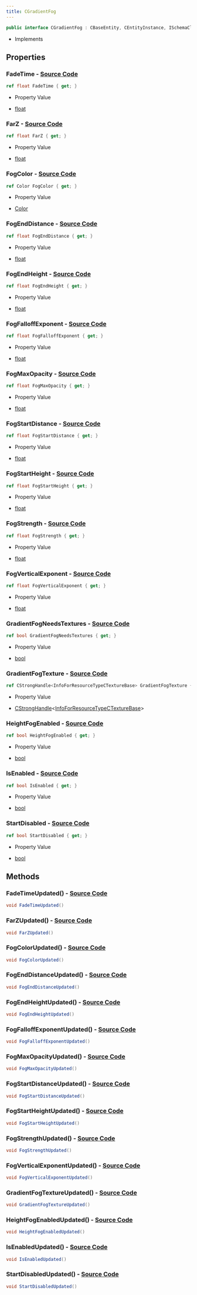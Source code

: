 ```yaml
---
title: CGradientFog
---
```


```csharp
public interface CGradientFog : CBaseEntity, CEntityInstance, ISchemaClass<CEntityInstance>, ISchemaClass<CBaseEntity>, ISchemaClass<CGradientFog>, ISchemaField, ISchemaClass, INativeHandle
```

- Implements

## Properties

### **FadeTime** - [Source Code](https://github.com/swiftly-solution/swiftlys2/blob/main/managed/src/SwiftlyS2.Generated/Schemas/Interfaces/CGradientFog.cs#L40)

```csharp
ref float FadeTime { get; }
```

- Property Value

- [float](https://learn.microsoft.com/dotnet/api/system.single)

### **FarZ** - [Source Code](https://github.com/swiftly-solution/swiftlys2/blob/main/managed/src/SwiftlyS2.Generated/Schemas/Interfaces/CGradientFog.cs#L28)

```csharp
ref float FarZ { get; }
```

- Property Value

- [float](https://learn.microsoft.com/dotnet/api/system.single)

### **FogColor** - [Source Code](https://github.com/swiftly-solution/swiftlys2/blob/main/managed/src/SwiftlyS2.Generated/Schemas/Interfaces/CGradientFog.cs#L36)

```csharp
ref Color FogColor { get; }
```

- Property Value

- [Color](/docs/api/shared/natives/color)

### **FogEndDistance** - [Source Code](https://github.com/swiftly-solution/swiftlys2/blob/main/managed/src/SwiftlyS2.Generated/Schemas/Interfaces/CGradientFog.cs#L20)

```csharp
ref float FogEndDistance { get; }
```

- Property Value

- [float](https://learn.microsoft.com/dotnet/api/system.single)

### **FogEndHeight** - [Source Code](https://github.com/swiftly-solution/swiftlys2/blob/main/managed/src/SwiftlyS2.Generated/Schemas/Interfaces/CGradientFog.cs#L26)

```csharp
ref float FogEndHeight { get; }
```

- Property Value

- [float](https://learn.microsoft.com/dotnet/api/system.single)

### **FogFalloffExponent** - [Source Code](https://github.com/swiftly-solution/swiftlys2/blob/main/managed/src/SwiftlyS2.Generated/Schemas/Interfaces/CGradientFog.cs#L32)

```csharp
ref float FogFalloffExponent { get; }
```

- Property Value

- [float](https://learn.microsoft.com/dotnet/api/system.single)

### **FogMaxOpacity** - [Source Code](https://github.com/swiftly-solution/swiftlys2/blob/main/managed/src/SwiftlyS2.Generated/Schemas/Interfaces/CGradientFog.cs#L30)

```csharp
ref float FogMaxOpacity { get; }
```

- Property Value

- [float](https://learn.microsoft.com/dotnet/api/system.single)

### **FogStartDistance** - [Source Code](https://github.com/swiftly-solution/swiftlys2/blob/main/managed/src/SwiftlyS2.Generated/Schemas/Interfaces/CGradientFog.cs#L18)

```csharp
ref float FogStartDistance { get; }
```

- Property Value

- [float](https://learn.microsoft.com/dotnet/api/system.single)

### **FogStartHeight** - [Source Code](https://github.com/swiftly-solution/swiftlys2/blob/main/managed/src/SwiftlyS2.Generated/Schemas/Interfaces/CGradientFog.cs#L24)

```csharp
ref float FogStartHeight { get; }
```

- Property Value

- [float](https://learn.microsoft.com/dotnet/api/system.single)

### **FogStrength** - [Source Code](https://github.com/swiftly-solution/swiftlys2/blob/main/managed/src/SwiftlyS2.Generated/Schemas/Interfaces/CGradientFog.cs#L38)

```csharp
ref float FogStrength { get; }
```

- Property Value

- [float](https://learn.microsoft.com/dotnet/api/system.single)

### **FogVerticalExponent** - [Source Code](https://github.com/swiftly-solution/swiftlys2/blob/main/managed/src/SwiftlyS2.Generated/Schemas/Interfaces/CGradientFog.cs#L34)

```csharp
ref float FogVerticalExponent { get; }
```

- Property Value

- [float](https://learn.microsoft.com/dotnet/api/system.single)

### **GradientFogNeedsTextures** - [Source Code](https://github.com/swiftly-solution/swiftlys2/blob/main/managed/src/SwiftlyS2.Generated/Schemas/Interfaces/CGradientFog.cs#L46)

```csharp
ref bool GradientFogNeedsTextures { get; }
```

- Property Value

- [bool](https://learn.microsoft.com/dotnet/api/system.boolean)

### **GradientFogTexture** - [Source Code](https://github.com/swiftly-solution/swiftlys2/blob/main/managed/src/SwiftlyS2.Generated/Schemas/Interfaces/CGradientFog.cs#L16)

```csharp
ref CStrongHandle<InfoForResourceTypeCTextureBase> GradientFogTexture { get; }
```

- Property Value

- [CStrongHandle](/docs/api/shared/natives/cstronghandle-1)<[InfoForResourceTypeCTextureBase](/docs/api/shared/schemadefinitions/infoforresourcetypectexturebase)>

### **HeightFogEnabled** - [Source Code](https://github.com/swiftly-solution/swiftlys2/blob/main/managed/src/SwiftlyS2.Generated/Schemas/Interfaces/CGradientFog.cs#L22)

```csharp
ref bool HeightFogEnabled { get; }
```

- Property Value

- [bool](https://learn.microsoft.com/dotnet/api/system.boolean)

### **IsEnabled** - [Source Code](https://github.com/swiftly-solution/swiftlys2/blob/main/managed/src/SwiftlyS2.Generated/Schemas/Interfaces/CGradientFog.cs#L44)

```csharp
ref bool IsEnabled { get; }
```

- Property Value

- [bool](https://learn.microsoft.com/dotnet/api/system.boolean)

### **StartDisabled** - [Source Code](https://github.com/swiftly-solution/swiftlys2/blob/main/managed/src/SwiftlyS2.Generated/Schemas/Interfaces/CGradientFog.cs#L42)

```csharp
ref bool StartDisabled { get; }
```

- Property Value

- [bool](https://learn.microsoft.com/dotnet/api/system.boolean)

## Methods

### **FadeTimeUpdated()** - [Source Code](https://github.com/swiftly-solution/swiftlys2/blob/main/managed/src/SwiftlyS2.Generated/Schemas/Interfaces/CGradientFog.cs#L60)

```csharp
void FadeTimeUpdated()
```

### **FarZUpdated()** - [Source Code](https://github.com/swiftly-solution/swiftlys2/blob/main/managed/src/SwiftlyS2.Generated/Schemas/Interfaces/CGradientFog.cs#L54)

```csharp
void FarZUpdated()
```

### **FogColorUpdated()** - [Source Code](https://github.com/swiftly-solution/swiftlys2/blob/main/managed/src/SwiftlyS2.Generated/Schemas/Interfaces/CGradientFog.cs#L58)

```csharp
void FogColorUpdated()
```

### **FogEndDistanceUpdated()** - [Source Code](https://github.com/swiftly-solution/swiftlys2/blob/main/managed/src/SwiftlyS2.Generated/Schemas/Interfaces/CGradientFog.cs#L50)

```csharp
void FogEndDistanceUpdated()
```

### **FogEndHeightUpdated()** - [Source Code](https://github.com/swiftly-solution/swiftlys2/blob/main/managed/src/SwiftlyS2.Generated/Schemas/Interfaces/CGradientFog.cs#L53)

```csharp
void FogEndHeightUpdated()
```

### **FogFalloffExponentUpdated()** - [Source Code](https://github.com/swiftly-solution/swiftlys2/blob/main/managed/src/SwiftlyS2.Generated/Schemas/Interfaces/CGradientFog.cs#L56)

```csharp
void FogFalloffExponentUpdated()
```

### **FogMaxOpacityUpdated()** - [Source Code](https://github.com/swiftly-solution/swiftlys2/blob/main/managed/src/SwiftlyS2.Generated/Schemas/Interfaces/CGradientFog.cs#L55)

```csharp
void FogMaxOpacityUpdated()
```

### **FogStartDistanceUpdated()** - [Source Code](https://github.com/swiftly-solution/swiftlys2/blob/main/managed/src/SwiftlyS2.Generated/Schemas/Interfaces/CGradientFog.cs#L49)

```csharp
void FogStartDistanceUpdated()
```

### **FogStartHeightUpdated()** - [Source Code](https://github.com/swiftly-solution/swiftlys2/blob/main/managed/src/SwiftlyS2.Generated/Schemas/Interfaces/CGradientFog.cs#L52)

```csharp
void FogStartHeightUpdated()
```

### **FogStrengthUpdated()** - [Source Code](https://github.com/swiftly-solution/swiftlys2/blob/main/managed/src/SwiftlyS2.Generated/Schemas/Interfaces/CGradientFog.cs#L59)

```csharp
void FogStrengthUpdated()
```

### **FogVerticalExponentUpdated()** - [Source Code](https://github.com/swiftly-solution/swiftlys2/blob/main/managed/src/SwiftlyS2.Generated/Schemas/Interfaces/CGradientFog.cs#L57)

```csharp
void FogVerticalExponentUpdated()
```

### **GradientFogTextureUpdated()** - [Source Code](https://github.com/swiftly-solution/swiftlys2/blob/main/managed/src/SwiftlyS2.Generated/Schemas/Interfaces/CGradientFog.cs#L48)

```csharp
void GradientFogTextureUpdated()
```

### **HeightFogEnabledUpdated()** - [Source Code](https://github.com/swiftly-solution/swiftlys2/blob/main/managed/src/SwiftlyS2.Generated/Schemas/Interfaces/CGradientFog.cs#L51)

```csharp
void HeightFogEnabledUpdated()
```

### **IsEnabledUpdated()** - [Source Code](https://github.com/swiftly-solution/swiftlys2/blob/main/managed/src/SwiftlyS2.Generated/Schemas/Interfaces/CGradientFog.cs#L62)

```csharp
void IsEnabledUpdated()
```

### **StartDisabledUpdated()** - [Source Code](https://github.com/swiftly-solution/swiftlys2/blob/main/managed/src/SwiftlyS2.Generated/Schemas/Interfaces/CGradientFog.cs#L61)

```csharp
void StartDisabledUpdated()
```

